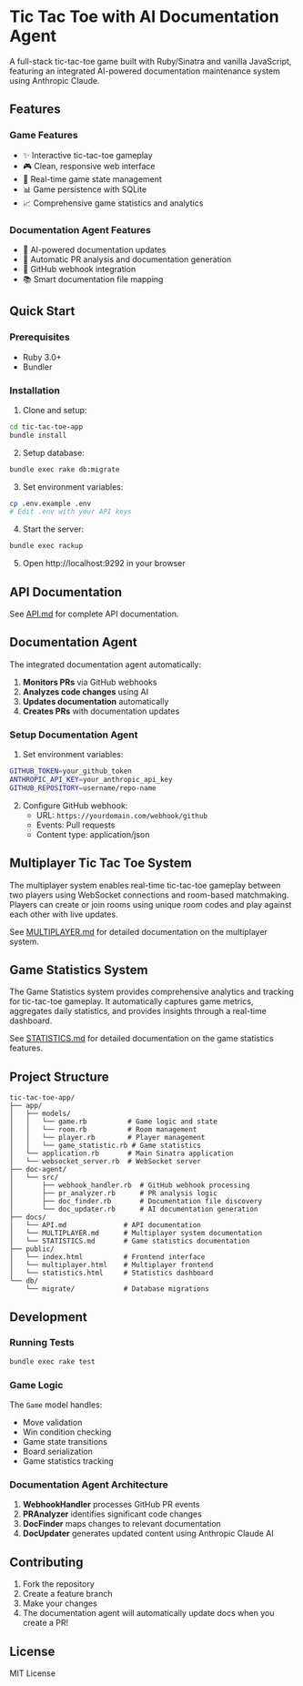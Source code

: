 # Tic Tac Toe with AI Documentation Agent

A full-stack tic-tac-toe game built with Ruby/Sinatra and vanilla JavaScript, featuring an integrated AI-powered documentation maintenance system using Anthropic Claude.

## Features

### Game Features
- ✨ Interactive tic-tac-toe gameplay
- 🎮 Clean, responsive web interface
- 🔄 Real-time game state management
- 📊 Game persistence with SQLite
- 📈 Comprehensive game statistics and analytics

### Documentation Agent Features
- 🤖 AI-powered documentation updates
- 📝 Automatic PR analysis and documentation generation
- 🔗 GitHub webhook integration
- 📚 Smart documentation file mapping

## Quick Start

### Prerequisites
- Ruby 3.0+
- Bundler

### Installation

1. Clone and setup:
```bash
cd tic-tac-toe-app
bundle install
```

2. Setup database:
```bash
bundle exec rake db:migrate
```

3. Set environment variables:
```bash
cp .env.example .env
# Edit .env with your API keys
```

4. Start the server:
```bash
bundle exec rackup
```

5. Open http://localhost:9292 in your browser

## API Documentation

See [API.md](docs/API.md) for complete API documentation.

## Documentation Agent

The integrated documentation agent automatically:

1. **Monitors PRs** via GitHub webhooks
2. **Analyzes code changes** using AI
3. **Updates documentation** automatically
4. **Creates PRs** with documentation updates

### Setup Documentation Agent

1. Set environment variables:
```bash
GITHUB_TOKEN=your_github_token
ANTHROPIC_API_KEY=your_anthropic_api_key
GITHUB_REPOSITORY=username/repo-name
```

2. Configure GitHub webhook:
   - URL: `https://yourdomain.com/webhook/github`
   - Events: Pull requests
   - Content type: application/json

## Multiplayer Tic Tac Toe System

The multiplayer system enables real-time tic-tac-toe gameplay between two players using WebSocket connections and room-based matchmaking. Players can create or join rooms using unique room codes and play against each other with live updates.

See [MULTIPLAYER.md](docs/MULTIPLAYER.md) for detailed documentation on the multiplayer system.

## Game Statistics System

The Game Statistics system provides comprehensive analytics and tracking for tic-tac-toe gameplay. It automatically captures game metrics, aggregates daily statistics, and provides insights through a real-time dashboard.

See [STATISTICS.md](docs/STATISTICS.md) for detailed documentation on the game statistics features.

## Project Structure

```
tic-tac-toe-app/
├── app/
│   ├── models/
│   │   └── game.rb          # Game logic and state
│   │   └── room.rb          # Room management
│   │   └── player.rb        # Player management
│   │   └── game_statistic.rb # Game statistics
│   └── application.rb       # Main Sinatra application
│   └── websocket_server.rb  # WebSocket server
├── doc-agent/
│   └── src/
│       ├── webhook_handler.rb  # GitHub webhook processing
│       ├── pr_analyzer.rb      # PR analysis logic
│       ├── doc_finder.rb       # Documentation file discovery
│       └── doc_updater.rb      # AI documentation generation
├── docs/
│   └── API.md              # API documentation
│   └── MULTIPLAYER.md      # Multiplayer system documentation
│   └── STATISTICS.md       # Game statistics documentation
├── public/
│   └── index.html          # Frontend interface
│   └── multiplayer.html    # Multiplayer frontend
│   └── statistics.html     # Statistics dashboard
└── db/
    └── migrate/            # Database migrations
```

## Development

### Running Tests
```bash
bundle exec rake test
```

### Game Logic

The `Game` model handles:
- Move validation
- Win condition checking
- Game state transitions
- Board serialization
- Game statistics tracking

### Documentation Agent Architecture

1. **WebhookHandler** processes GitHub PR events
2. **PRAnalyzer** identifies significant code changes
3. **DocFinder** maps changes to relevant documentation
4. **DocUpdater** generates updated content using Anthropic Claude AI

## Contributing

1. Fork the repository
2. Create a feature branch
3. Make your changes
4. The documentation agent will automatically update docs when you create a PR!

## License

MIT License